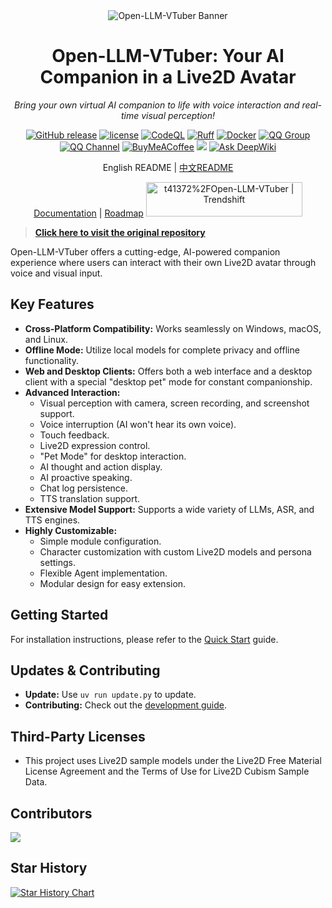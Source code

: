 <div align="center">
  <img src="./assets/banner.jpg" alt="Open-LLM-VTuber Banner">
  <h1>Open-LLM-VTuber: Your AI Companion in a Live2D Avatar</h1>
  <p><i>Bring your own virtual AI companion to life with voice interaction and real-time visual perception!</i></p>
  
  [![GitHub release](https://img.shields.io/github/v/release/t41372/Open-LLM-VTuber)](https://github.com/t41372/Open-LLM-VTuber/releases) 
  [![license](https://img.shields.io/github/license/t41372/Open-LLM-VTuber)](https://github.com/t41372/Open-LLM-VTuber/blob/master/LICENSE) 
  [![CodeQL](https://github.com/Open-LLM-VTuber/Open-LLM-VTuber/actions/workflows/codeql.yml/badge.svg)](https://github.com/Open-LLM-VTuber/Open-LLM-VTuber/actions/workflows/codeql.yml)
  [![Ruff](https://github.com/Open-LLM-VTuber/Open-LLM-VTuber/actions/workflows/ruff.yml/badge.svg)](https://github.com/Open-LLM-VTuber/Open-LLM-VTuber/actions/workflows/ruff.yml)
  [![Docker](https://img.shields.io/badge/t41372%2FOpen--LLM--VTuber-%25230db7ed.svg?logo=docker&logoColor=blue&labelColor=white&color=blue)](https://hub.docker.com/r/t41372/open-llm-vtuber) 
  [![QQ Group](https://img.shields.io/badge/QQ_Group-792615362-white?style=flat&logo=qq&logoColor=white)](https://qm.qq.com/q/ngvNUQpuKI)
  [![QQ Channel](https://img.shields.io/badge/QQ_Channel_(dev)-pd93364606-white?style=flat&logo=qq&logoColor=white)](https://pd.qq.com/s/tt54r3bu)
  [![BuyMeACoffee](https://img.shields.io/badge/Buy%20Me%20a%20Coffee-ffdd00?style=for-the-badge&logo=buy-me-a-coffee&logoColor=black)](https://www.buymeacoffee.com/yi.ting)
  [![](https://dcbadge.limes.pink/api/server/3UDA8YFDXx)](https://discord.gg/3UDA8YFDXx)
  [![Ask DeepWiki](https://deepwiki.com/badge.svg)](https://deepwiki.com/Open-LLM-VTuber/Open-LLM-VTuber)
  
  <p>English README | <a href="https://github.com/t41372/Open-LLM-VTuber/blob/main/README.CN.md">中文README</a></p>
  <a href="https://open-llm-vtuber.github.io/docs/quick-start">Documentation</a> | <a href="https://github.com/orgs/Open-LLM-VTuber/projects/2">Roadmap</a>
  <a href="https://trendshift.io/repositories/12358" target="_blank"><img src="https://trendshift.io/api/badge/repositories/12358" alt="t41372%2FOpen-LLM-VTuber | Trendshift" style="width: 250px; height: 55px;" width="250" height="55"/></a>
</div>

> **[Click here to visit the original repository](https://github.com/Open-LLM-VTuber/Open-LLM-VTuber)**

Open-LLM-VTuber offers a cutting-edge, AI-powered companion experience where users can interact with their own Live2D avatar through voice and visual input.

## Key Features

*   **Cross-Platform Compatibility:** Works seamlessly on Windows, macOS, and Linux.
*   **Offline Mode:**  Utilize local models for complete privacy and offline functionality.
*   **Web and Desktop Clients:**  Offers both a web interface and a desktop client with a special "desktop pet" mode for constant companionship.
*   **Advanced Interaction:**
    *   Visual perception with camera, screen recording, and screenshot support.
    *   Voice interruption (AI won't hear its own voice).
    *   Touch feedback.
    *   Live2D expression control.
    *   "Pet Mode" for desktop interaction.
    *   AI thought and action display.
    *   AI proactive speaking.
    *   Chat log persistence.
    *   TTS translation support.
*   **Extensive Model Support:** Supports a wide variety of LLMs, ASR, and TTS engines.
*   **Highly Customizable:**
    *   Simple module configuration.
    *   Character customization with custom Live2D models and persona settings.
    *   Flexible Agent implementation.
    *   Modular design for easy extension.

## Getting Started

For installation instructions, please refer to the [Quick Start](https://open-llm-vtuber.github.io/docs/quick-start) guide.

## Updates & Contributing

*   **Update:** Use `uv run update.py` to update.
*   **Contributing:** Check out the [development guide](https://docs.llmvtuber.com/docs/development-guide/overview).

##  Third-Party Licenses

*   This project uses Live2D sample models under the Live2D Free Material License Agreement and the Terms of Use for Live2D Cubism Sample Data.

## Contributors

<a href="https://github.com/Open-LLM-VTuber/Open-LLM-VTuber/graphs/contributors">
  <img src="https://contrib.rocks/image?repo=Open-LLM-VTuber/Open-LLM-VTuber" />
</a>

## Star History

[![Star History Chart](https://api.star-history.com/svg?repos=t41372/open-llm-vtuber&type=Date)](https://star-history.com/#t41372/open-llm-vtuber&Date)